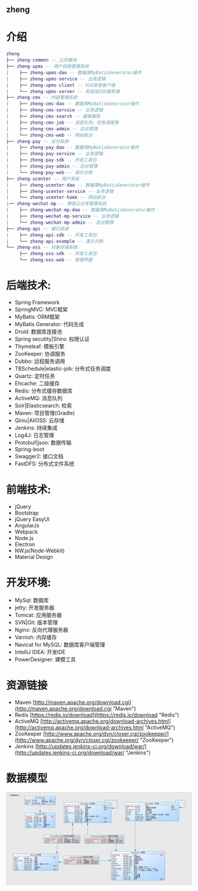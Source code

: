 ## zheng

# 介绍
``` lua
zheng
├── zheng-common -- 公共模块
├── zheng-upms -- 用户权限管理系统
|    ├── zheng-upms-dao -- 数据库MyBatisGenerator操作
|    ├── zheng-upms-service -- 业务逻辑
|    ├── zheng-upms-client -- SSO登录客户端
|    └── zheng-upms-server -- 系统及SSO服务端
├── zheng-cms -- 内容管理系统
|    ├── zheng-cms-dao -- 数据库MyBatisGenerator操作
|    ├── zheng-cms-service -- 业务逻辑
|    ├── zheng-cms-search -- 搜索服务
|    ├── zheng-cms-job -- 消息队列、任务调度等
|    ├── zheng-cms-admin -- 后台管理
|    └── zheng-cms-web -- 网站前台
├── zheng-pay -- 支付系统
|    ├── zheng-pay-dao -- 数据库MyBatisGenerator操作
|    ├── zheng-pay-service -- 业务逻辑
|    ├── zheng-pay-sdk -- 开发工具包
|    ├── zheng-pay-admin -- 后台管理
|    └── zheng-pay-web -- 演示示例
├── zheng-ucenter -- 用户系统
|    ├── zheng-ucenter-dao -- 数据库MyBatisGenerator操作
|    ├── zheng-ucenter-service -- 业务逻辑
|    └── zheng-ucenter-home -- 网站前台
|── zheng-wechat-mp -- 微信公众号管理系统
|    ├── zheng-wechat-mp-dao -- 数据库MyBatisGenerator操作
|    ├── zheng-wechat-mp-service -- 业务逻辑
|    └── zheng-wechat-mp-admin -- 后台管理
├── zheng-api -- 接口系统
|    ├── zheng-api-sdk -- 开发工具包
|    └── zheng-api-example -- 演示示例
└── zheng-oss -- 对象存储系统
     ├── zheng-oss-sdk -- 开发工具包
     └── zheng-oss-web -- 管理界面
```

# 后端技术:
* Spring Framework
* SpringMVC: MVC框架
* MyBatis: ORM框架
* MyBatis Generator: 代码生成
* Druid: 数据库连接池
* Spring secutity|Shiro: 权限认证
* Thymeleaf: 模板引擎
* ZooKeeper: 协调服务
* Dubbo: 远程服务调用
* TBSchedule|elastic-job: 分布式任务调度
* Quartz: 定时任务
* Ehcache: 二级缓存
* Redis: 分布式缓存数据库
* ActiveMQ: 消息队列
* Solr|Elasticsearch: 检索
* Maven: 项目管理(Gradle)
* Qiniu|AliOSS: 云存储
* Jenkins: 持续集成
* Log4J: 日志管理
* Protobuf|json: 数据传输 
* Spring-boot
* Swagger2: 接口文档
* FastDFS: 分布式文件系统


# 前端技术:
* jQuery
* Bootstrap
* jQuery EasyUI
* AngularJs
* Webpack
* Node.js
* Electron
* NW.js(Node-Webkit)
* Material Design


# 开发环境:
* MySql: 数据库
* jetty: 开发服务器
* Tomcat: 应用服务器
* SVN|Git: 版本管理
* Nginx: 反向代理服务器
* Varnish: 内存缓存
* Navicat for MySQL: 数据库客户端管理
* IntelliJ IDEA: 开发IDE
* PowerDesigner: 建模工具

# 资源链接
* Maven [http://maven.apache.org/download.cgi](http://maven.apache.org/download.cgi "Maven")
* Redis [https://redis.io/download](https://redis.io/download "Redis")
* ActiveMQ [http://activemq.apache.org/download-archives.html](http://activemq.apache.org/download-archives.html "ActiveMQ")
* ZooKeeper [http://www.apache.org/dyn/closer.cgi/zookeeper/](http://www.apache.org/dyn/closer.cgi/zookeeper/ "ZooKeeper")
* Jenkins [http://updates.jenkins-ci.org/download/war/](http://updates.jenkins-ci.org/download/war/ "Jenkins")

# 数据模型
![数据库模型](project-datamodel/zheng.png)
